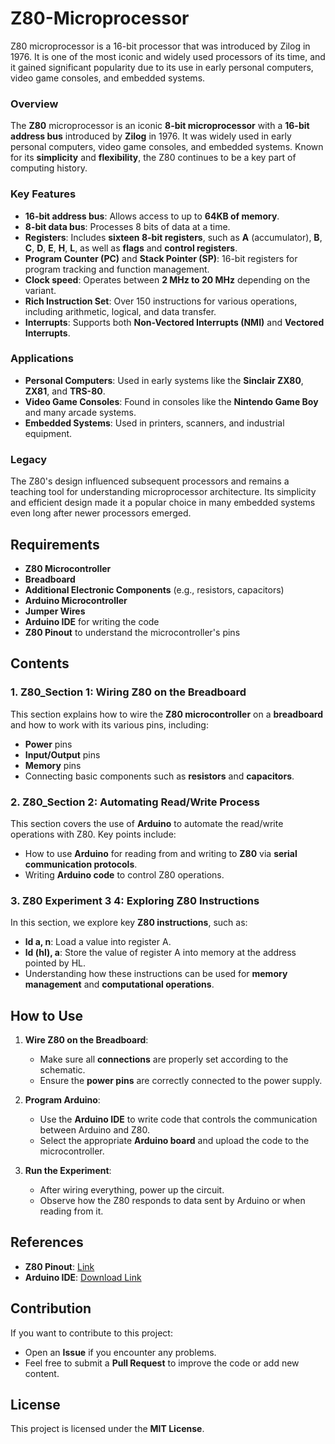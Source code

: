 # Z80-Microprocessor
 Z80 microprocessor is a 16-bit processor that was introduced by Zilog in 1976. It is one of the most iconic and widely used processors of its time, and it gained significant popularity due to its use in early personal computers, video game consoles, and embedded systems.




### Overview
The **Z80** microprocessor is an iconic **8-bit microprocessor** with a **16-bit address bus** introduced by **Zilog** in 1976. It was widely used in early personal computers, video game consoles, and embedded systems. Known for its **simplicity** and **flexibility**, the Z80 continues to be a key part of computing history.

### Key Features
- **16-bit address bus**: Allows access to up to **64KB of memory**.
- **8-bit data bus**: Processes 8 bits of data at a time.
- **Registers**: Includes **sixteen 8-bit registers**, such as **A** (accumulator), **B**, **C**, **D**, **E**, **H**, **L**, as well as **flags** and **control registers**.
- **Program Counter (PC)** and **Stack Pointer (SP)**: 16-bit registers for program tracking and function management.
- **Clock speed**: Operates between **2 MHz to 20 MHz** depending on the variant.
- **Rich Instruction Set**: Over 150 instructions for various operations, including arithmetic, logical, and data transfer.
- **Interrupts**: Supports both **Non-Vectored Interrupts (NMI)** and **Vectored Interrupts**.

### Applications
- **Personal Computers**: Used in early systems like the **Sinclair ZX80**, **ZX81**, and **TRS-80**.
- **Video Game Consoles**: Found in consoles like the **Nintendo Game Boy** and many arcade systems.
- **Embedded Systems**: Used in printers, scanners, and industrial equipment.

### Legacy
The Z80's design influenced subsequent processors and remains a teaching tool for understanding microprocessor architecture. Its simplicity and efficient design made it a popular choice in many embedded systems even long after newer processors emerged.

## Requirements
- **Z80 Microcontroller**
- **Breadboard**
- **Additional Electronic Components** (e.g., resistors, capacitors)
- **Arduino Microcontroller**
- **Jumper Wires**
- **Arduino IDE** for writing the code
- **Z80 Pinout** to understand the microcontroller's pins

## Contents
### 1. **Z80_Section 1**: Wiring Z80 on the Breadboard
This section explains how to wire the **Z80 microcontroller** on a **breadboard** and how to work with its various pins, including:
- **Power** pins
- **Input/Output** pins
- **Memory** pins
- Connecting basic components such as **resistors** and **capacitors**.

### 2. **Z80_Section 2**: Automating Read/Write Process
This section covers the use of **Arduino** to automate the read/write operations with Z80. Key points include:
- How to use **Arduino** for reading from and writing to **Z80** via **serial communication protocols**.
- Writing **Arduino code** to control Z80 operations.

### 3. **Z80 Experiment 3 4**: Exploring Z80 Instructions
In this section, we explore key **Z80 instructions**, such as:
- **ld a, n**: Load a value into register A.
- **ld (hl), a**: Store the value of register A into memory at the address pointed by HL.
- Understanding how these instructions can be used for **memory management** and **computational operations**.

## How to Use
1. **Wire Z80 on the Breadboard**:
   - Make sure all **connections** are properly set according to the schematic.
   - Ensure the **power pins** are correctly connected to the power supply.

2. **Program Arduino**:
   - Use the **Arduino IDE** to write code that controls the communication between Arduino and Z80.
   - Select the appropriate **Arduino board** and upload the code to the microcontroller.

3. **Run the Experiment**:
   - After wiring everything, power up the circuit.
   - Observe how the Z80 responds to data sent by Arduino or when reading from it.

## References
- **Z80 Pinout**: [Link](https://youtube.com/playlist?list=PLAXuC5t8b87fGVeSjeggPTiQCKW7UHmIp&si=qryytDqDgsRIUWYE)
- **Arduino IDE**: [Download Link](https://www.arduino.cc/en/software)

## Contribution
If you want to contribute to this project:
- Open an **Issue** if you encounter any problems.
- Feel free to submit a **Pull Request** to improve the code or add new content.

## License
This project is licensed under the **MIT License**.
